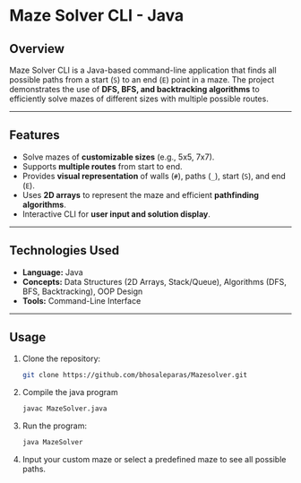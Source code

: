 # Maze Solver CLI - Java

## Overview
Maze Solver CLI is a Java-based command-line application that finds all possible paths from a start (`S`) to an end (`E`) point in a maze. The project demonstrates the use of **DFS, BFS, and backtracking algorithms** to efficiently solve mazes of different sizes with multiple possible routes.

---

## Features
- Solve mazes of **customizable sizes** (e.g., 5x5, 7x7).  
- Supports **multiple routes** from start to end.  
- Provides **visual representation** of walls (`#`), paths (`_`), start (`S`), and end (`E`).  
- Uses **2D arrays** to represent the maze and efficient **pathfinding algorithms**.  
- Interactive CLI for **user input and solution display**.  

---

## Technologies Used
- **Language:** Java  
- **Concepts:** Data Structures (2D Arrays, Stack/Queue), Algorithms (DFS, BFS, Backtracking), OOP Design  
- **Tools:** Command-Line Interface  

---

## Usage
1. Clone the repository:
   ```bash
   git clone https://github.com/bhosaleparas/Mazesolver.git

2. Compile the java program
    ```bash
    javac MazeSolver.java

3. Run the program:
    ```bash
    java MazeSolver

4. Input your custom maze or select a predefined maze to see all possible paths.
